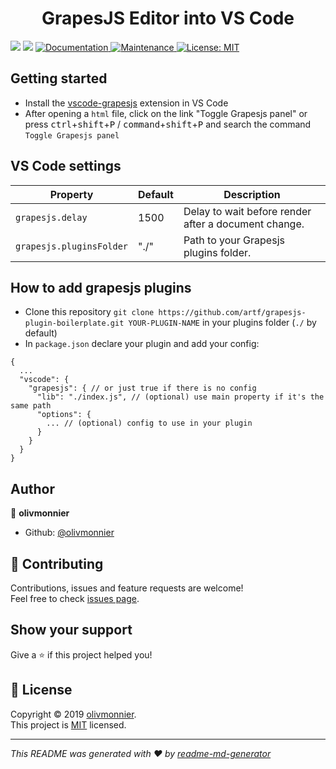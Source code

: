 <h1 align="center">GrapesJS Editor into VS Code</h1>
<p>
  <img src="https://img.shields.io/badge/version-0.0.8-blue.svg?cacheSeconds=2592000" />
  <img src="https://img.shields.io/badge/vscode-%5E1.35.0-blue.svg" />
  <a href="https://github.com/olivmonnier/vscode-grapesjs#readme">
    <img alt="Documentation" src="https://img.shields.io/badge/documentation-yes-brightgreen.svg" target="_blank" />
  </a>
  <a href="https://github.com/olivmonnier/vscode-grapesjs/graphs/commit-activity">
    <img alt="Maintenance" src="https://img.shields.io/badge/Maintained%3F-yes-green.svg" target="_blank" />
  </a>
  <a href="https://github.com/olivmonnier/vscode-grapesjs/blob/master/LICENSE">
    <img alt="License: MIT" src="https://img.shields.io/badge/License-MIT-yellow.svg" target="_blank" />
  </a>
</p>


## Getting started

- Install the [vscode-grapesjs]() extension in VS Code
- After opening a `html` file, click on the link "Toggle Grapesjs panel" or press <kbd>ctrl</kbd>+<kbd>shift</kbd>+<kbd>P</kbd> / <kbd>command</kbd>+<kbd>shift</kbd>+<kbd>P</kbd> and search the command `Toggle Grapesjs panel`

## VS Code settings

| Property | Default | Description |
| -------- | ------- | ----------- |
| `grapesjs.delay` | 1500 | Delay to wait before render after a document change. |
| `grapesjs.pluginsFolder` | "./" | Path to your Grapesjs plugins folder. |

## How to add grapesjs plugins

- Clone this repository `git clone https://github.com/artf/grapesjs-plugin-boilerplate.git YOUR-PLUGIN-NAME` in your plugins folder (`./` by default)
- In `package.json` declare your plugin and add your config:

```json5
{
  ...
  "vscode": {
    "grapesjs": { // or just true if there is no config
      "lib": "./index.js", // (optional) use main property if it's the same path
      "options": { 
        ... // (optional) config to use in your plugin
      }
    }
  }
}
```

## Author

👤 **olivmonnier**

* Github: [@olivmonnier](https://github.com/olivmonnier)

## 🤝 Contributing

Contributions, issues and feature requests are welcome!<br />Feel free to check [issues page](https://github.com/olivmonnier/vscode-grapesjs/issues).

## Show your support

Give a ⭐️ if this project helped you!

## 📝 License

Copyright © 2019 [olivmonnier](https://github.com/olivmonnier).<br />
This project is [MIT](https://github.com/olivmonnier/vscode-grapesjs/blob/master/LICENSE) licensed.

***
_This README was generated with ❤️ by [readme-md-generator](https://github.com/kefranabg/readme-md-generator)_